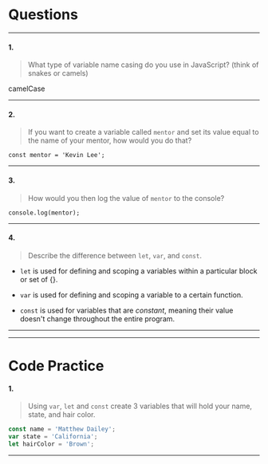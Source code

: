 # Questions

---

#### 1.

>What type of variable name casing do you use in JavaScript? (think of snakes or camels)

camelCase

---

#### 2.

>If you want to create a variable called `mentor` and set its value equal to the name of your mentor, how would you do that?

`const mentor = 'Kevin Lee';`

---

#### 3.

>How would you then log the value of `mentor` to the console?

`console.log(mentor);`

---

#### 4.

>Describe the difference between `let`, `var`, and `const`.

* `let` is used for defining and scoping a variables within a particular block or set of {}.

* `var` is used for defining and scoping a variable to a certain function.

* `const` is used for variables that are _constant_, meaning their value doesn't change throughout the entire program.

---
---

# Code Practice

#### 1.

>Using `var`, `let` and `const` create 3 variables that will hold your name, state, and hair color.

```js
const name = 'Matthew Dailey';
var state = 'California';
let hairColor = 'Brown';
```

---



